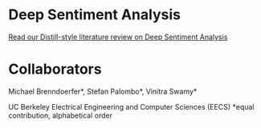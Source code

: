 
# Deep Sentiment Analysis

[Read our Distill-style literature review on Deep Sentiment Analysis](https://brenndoerfer.github.io/deep-sentiment-analysis-distill/)

# Collaborators 
Michael Brenndoerfer*, Stefan Palombo*, Vinitra Swamy*

UC Berkeley Electrical Engineering and Computer Sciences (EECS)
*equal contribution, alphabetical order 

